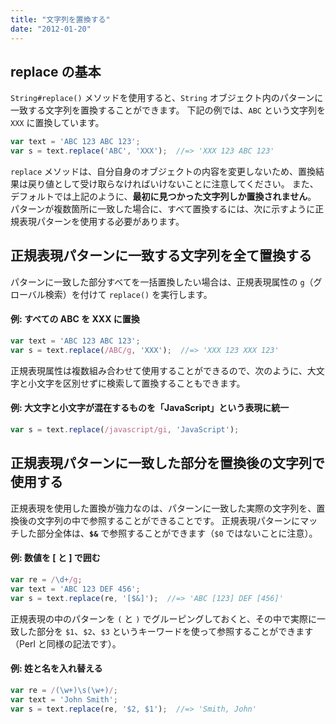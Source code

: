 ```yaml
---
title: "文字列を置換する"
date: "2012-01-20"
---
```


replace の基本
----

`String#replace()` メソッドを使用すると、`String` オブジェクト内のパターンに一致する文字列を置換することができます。
下記の例では、`ABC` という文字列を `XXX` に置換しています。

~~~ javascript
var text = 'ABC 123 ABC 123';
var s = text.replace('ABC', 'XXX');  //=> 'XXX 123 ABC 123'
~~~

`replace` メソッドは、自分自身のオブジェクトの内容を変更しないため、置換結果は戻り値として受け取らなければいけないことに注意してください。
また、デフォルトでは上記のように、**最初に見つかった文字列しか置換されません**。
パターンが複数箇所に一致した場合に、すべて置換するには、次に示すように正規表現パターンを使用する必要があります。


正規表現パターンに一致する文字列を全て置換する
----

パターンに一致した部分すべてを一括置換したい場合は、正規表現属性の `g`（グローバル検索）を付けて `replace()` を実行します。

#### 例: すべての ABC を XXX に置換

~~~ javascript
var text = 'ABC 123 ABC 123';
var s = text.replace(/ABC/g, 'XXX');  //=> 'XXX 123 XXX 123'
~~~

正規表現属性は複数組み合わせて使用することができるので、次のように、大文字と小文字を区別せずに検索して置換することもできます。

#### 例: 大文字と小文字が混在するものを「JavaScript」という表現に統一

~~~ javascript
var s = text.replace(/javascript/gi, 'JavaScript');
~~~


正規表現パターンに一致した部分を置換後の文字列で使用する
----

正規表現を使用した置換が強力なのは、パターンに一致した実際の文字列を、置換後の文字列の中で参照することができることです。
正規表現パターンにマッチした部分全体は、**`$&`** で参照することができます（`$0` ではないことに注意）。

#### 例: 数値を [ と ] で囲む

~~~ javascript
var re = /\d+/g;
var text = 'ABC 123 DEF 456';
var s = text.replace(re, '[$&]');  //=> 'ABC [123] DEF [456]'
~~~

正規表現の中のパターンを `(` と `)` でグルーピングしておくと、その中で実際に一致した部分を `$1`、`$2`、`$3` というキーワードを使って参照することができます（Perl と同様の記法です）。

#### 例: 姓と名を入れ替える

~~~ javascript
var re = /(\w+)\s(\w+)/;
var text = 'John Smith';
var s = text.replace(re, '$2, $1');  //=> 'Smith, John'
~~~

